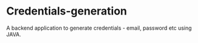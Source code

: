 # Credentials-generation
A backend application to generate credentials - email, password etc using JAVA.
